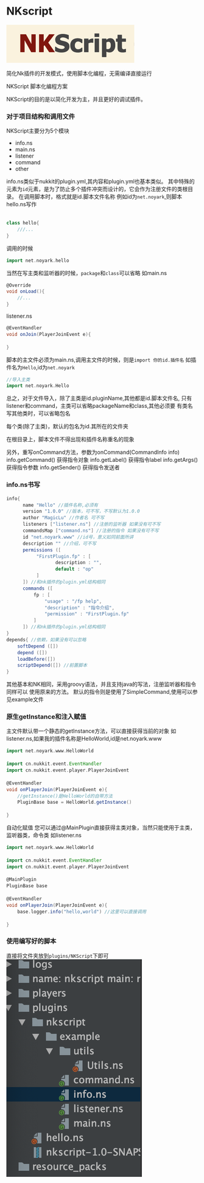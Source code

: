 # NKscript 
![logo](images/logo.png)

简化Nk插件的开发模式，使用脚本化编程，无需编译直接运行

NKScript 脚本化编程方案

NKScript的目的是以简化开发为主，并且更好的调试插件。

### 对于项目结构和调用文件

NKScript主要分为5个模块

- info.ns
- main.ns
- listener
- command
- other

info.ns类似于nukkit的plugin.yml,其内容和plugin.yml也基本类似。
其中特殊的元素为`id`元素，是为了防止多个插件冲突而设计的，它会作为注册文件的类根目录。
在调用脚本时，格式就是id.脚本文件名称
例如id为`net.noyark`,则脚本hello.ns写作
```groovy

class hello{
    ///...
}

```
调用的时候
```groovy
import net.noyark.hello
```
当然在写主类和监听器的时候，`package`和`class`可以省略
如main.ns
```groovy
@Override
void onLoad(){
    //...
}
```
listener.ns
```groovy
@EventHandler
void onJoin(PlayerJoinEvent e){
    
}

```
脚本的主文件必须为main.ns,调用主文件的时候，则是`import 你的id.插件名`
如插件名为`Hello`,id为`net.noyark`
```groovy
//导入主类
import net.noyark.Hello
```

总之，对于文件导入，除了主类是id.pluginName,其他都是id.脚本文件名,
只有listener和command，主类可以省略packageName和class,其他必须要
有类名
写其他类时，可以省略包名

每个类(除了主类)，默认的包名为id.其所在的文件夹

在根目录上，脚本文件不得出现和插件名称重名的现象

另外，重写onCommand方法，参数为onCommand(CommandInfo info)
info.getCommand() 获得指令对象
info.getLabel() 获得指令label
info.getArgs() 获得指令参数
info.getSender() 获得指令发送者

### info.ns书写
```groovy
info{
      name "Hello" //插件名称,必须有
      version "1.0.0" //版本，可不写，不写默认为1.0.0
      author "MagicLu" //作者名 可不写
      listeners ["listener.ns"] //注册的监听器 如果没有可不写
      commandsMap ["command.ns"] //注册的指令 如果没有可不写
      id "net.noyark.www" //id号，意义如同前面所讲 
      description "" //介绍，可不写
      permissions ([
           "FirstPlugin.fp" : [
                  description : "",
                  default : "op"
           ]
      ]) //和nk插件的plugin.yml结构相同
      commands ([
          fp : [
              "usage" : "/fp help",
              "description" : "指令介绍",
              "permission" : "FirstPlugin.fp"
          ]
      ]) //和nk插件的plugin.yml结构相同
}
depends{ //依赖，如果没有可以忽略
    softDepend ([])
    depend ([])
    loadBefore([])
    scriptDepend([]) //前置脚本
}

```

其他基本和NK相同，采用groovy语法，并且支持java的写法，注册监听器和指令同样可以
使用原来的方法。
默认的指令则是使用了SimpleCommand,使用可以参见example文件

### 原生getInstance和注入赋值
主文件默认带一个静态的getInstance方法，可以直接获得当前的对象
如listener.ns,如果我的插件名称是HelloWorld,id是net.noyark.www
```groovy
import net.noyark.www.HelloWorld

import cn.nukkit.event.EventHandler
import cn.nukkit.event.player.PlayerJoinEvent

@EventHandler
void onPlayerJoin(PlayerJoinEvent e){
    //getInstance()是HelloWorld的自带方法
    PluginBase base = HelloWorld.getInstance()
    
}

```
自动化赋值
您可以通过@MainPlugin直接获得主类对象，当然只能使用于主类，监听器类，命令类
如listener.ns
```groovy
import net.noyark.www.HelloWorld

import cn.nukkit.event.EventHandler
import cn.nukkit.event.player.PlayerJoinEvent

@MainPlugin
PluginBase base

@EventHandler
void onPlayerJoin(PlayerJoinEvent e){
    base.logger.info("hello,world") //这里可以直接调用
    
}
```
### 使用编写好的脚本
直接将文件夹放到`plugins/NKScript`下即可
![use](images/use.png)
